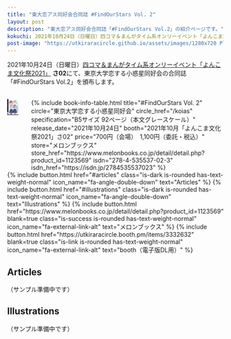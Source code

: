 ```yaml
---
title: "東大恋アス同好会合同誌 #FindOurStars Vol. 2"
layout: post
description: "東大恋アス同好会合同誌「#FindOurStars Vol.2」の紹介ページです。"
kokuchi: 2021年10月24日（日曜日）四コマ＆まんがタイム系オンリーイベント「よんこま文化祭2021」 さ02にて、東京大学恋する小惑星同好会の合同誌「#FindOurStars Vol.2」を頒布します。
post-image: "https://utkiraracircle.github.io/assets/images/1280x720 Placeholder.png"
---
```


2021年10月24日（日曜日）[四コマ＆まんがタイム系オンリーイベント「よんこま文化祭2021」](https://www.yonkoma.info/p/index2021.html) **さ02**にて、東京大学恋する小惑星同好会の合同誌「#FindOurStars Vol.2」を頒布します。

<br>
<div class="columns is-centered is-multiline">
    <div class="column is-one-fifth-desktop is-one-third-tablet">
        <a href="/assets/images/find-our-stars-2/cover.jpg" data-lightbox="cover">
            <img src="/assets/images/find-our-stars-2/cover.jpg" alt="#FindOurStars Vol.2表紙" style="width: 75%; max-width: 250px">
        </a>
    </div>
    <div class="column is-half">
        {% include book-info-table.html
           title="#FindOurStars Vol. 2"
           circle="東京大学恋する小惑星同好会"
           circle_href="/koias"
           specification="B5サイズ 92ページ（本文グレースケール）"
           release_date="2021年10月24日"
           booth="2021年10月「よんこま文化祭2021」さ02"
           price="700円（会場）　1,100円（委託・税込）"
           store="メロンブックス"
           store_href="https://www.melonbooks.co.jp/detail/detail.php?product_id=1123569"
           isdn="278-4-535537-02-3"
           isdn_href="https://isdn.jp/2784535537023" %}
    </div>
</div>

<div class="columns is-centered is-multiline">
    {% include button.html
       href="#articles"
       class="is-dark is-rounded has-text-weight-normal"
       icon_name="fa-angle-double-down"
       text="Articles" %}
    {% include button.html
       href="#illustrations"
       class="is-dark is-rounded has-text-weight-normal"
       icon_name="fa-angle-double-down"
       text="Illustrations" %}
    {% include button.html
       href="https://www.melonbooks.co.jp/detail/detail.php?product_id=1123569"
       blank=true
       class="is-success is-rounded has-text-weight-normal"
       icon_name="fa-external-link-alt"
       text="メロンブックス" %}
    {% include button.html
       href="https://utkiraracircle.booth.pm/items/3332632"
       blank=true
       class="is-link is-rounded has-text-weight-normal"
       icon_name="fa-external-link-alt"
       text="booth（電子版DL用）" %}
</div>

## Articles

（サンプル準備中です）

## Illustrations

（サンプル準備中です）
